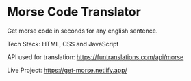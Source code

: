 # Morse Code Translator

Get morse code in seconds for any english sentence.

Tech Stack: HTML, CSS and JavaScript


API used for translation: https://funtranslations.com/api/morse

Live Project: https://get-morse.netlify.app/
